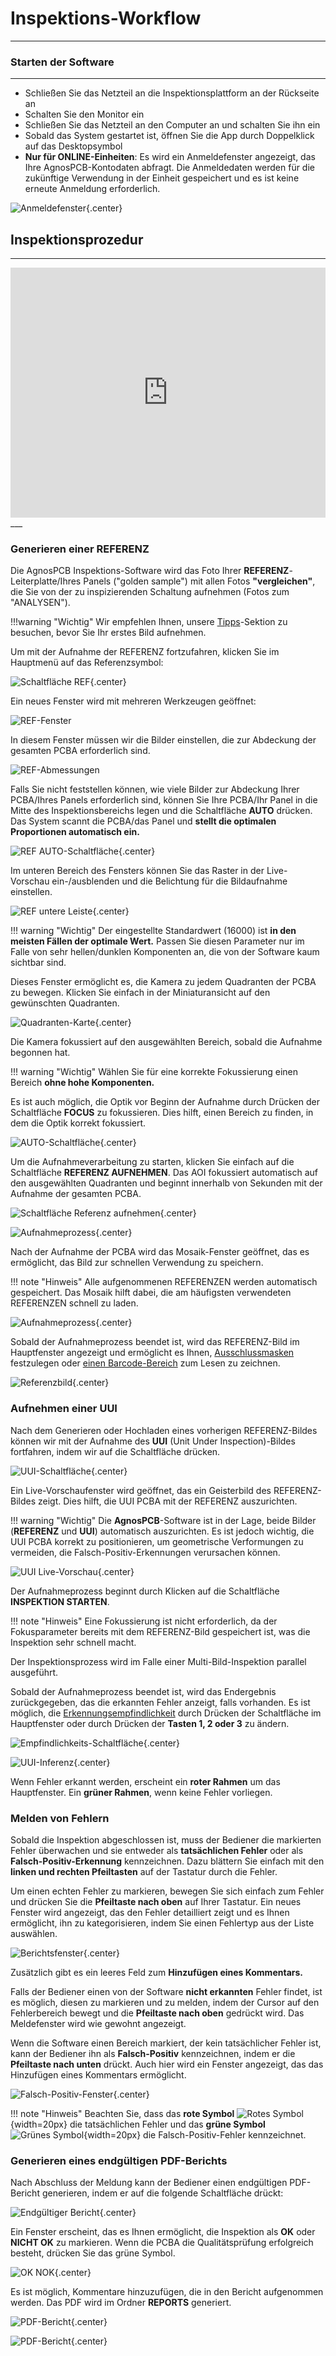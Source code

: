 # **Inspektions-Workflow**
___

### **Starten der Software**
___

- Schließen Sie das Netzteil an die Inspektionsplattform an der Rückseite an
- Schalten Sie den Monitor ein
- Schließen Sie das Netzteil an den Computer an und schalten Sie ihn ein
- Sobald das System gestartet ist, öffnen Sie die App durch Doppelklick auf das Desktopsymbol
- **Nur für ONLINE-Einheiten**: Es wird ein Anmeldefenster angezeigt, das Ihre AgnosPCB-Kontodaten abfragt. Die Anmeldedaten werden für die zukünftige Verwendung in der Einheit gespeichert und es ist keine erneute Anmeldung erforderlich.

![Anmeldefenster](../assets/v7/uui-login.png){.center}

## **Inspektionsprozedur**

___

<iframe width="100%" height="400" src="https://www.youtube.com/embed/FirteJF0U1E?si=IiWu4CkiELWYecYR" title="YouTube video player" frameborder="0" allow="accelerometer; autoplay; clipboard-write; encrypted-media; gyroscope; picture-in-picture; web-share" referrerpolicy="strict-origin-when-cross-origin" allowfullscreen></iframe>
___

### **Generieren einer REFERENZ**

Die AgnosPCB Inspektions-Software wird das Foto Ihrer **REFERENZ**-Leiterplatte/Ihres Panels ("golden sample") mit allen Fotos **"vergleichen"**, die Sie von der zu inspizierenden Schaltung aufnehmen (Fotos zum "ANALYSEN").

!!!warning "Wichtig"
    Wir empfehlen Ihnen, unsere [Tipps](../help/Tips.md)-Sektion zu besuchen, bevor Sie Ihr erstes Bild aufnehmen.

Um mit der Aufnahme der REFERENZ fortzufahren, klicken Sie im Hauptmenü auf das Referenzsymbol:

![Schaltfläche REF](../assets/v7/ui-button9.png){.center}

Ein neues Fenster wird mit mehreren Werkzeugen geöffnet:

![REF-Fenster](../assets/v7/uui-ref_livepreview.png)

In diesem Fenster müssen wir die Bilder einstellen, die zur Abdeckung der gesamten PCBA erforderlich sind.

![REF-Abmessungen](../assets/v7/uui-ref_livepreview-dimensions.png)

Falls Sie nicht feststellen können, wie viele Bilder zur Abdeckung Ihrer PCBA/Ihres Panels erforderlich sind, können Sie Ihre PCBA/Ihr Panel in die Mitte des Inspektionsbereichs legen und die Schaltfläche **AUTO** drücken. Das System scannt die PCBA/das Panel und **stellt die optimalen Proportionen automatisch ein.**

![REF AUTO-Schaltfläche](../assets/v7/uui-ref_livepreview-auto.png){.center}

Im unteren Bereich des Fensters können Sie das Raster in der Live-Vorschau ein-/ausblenden und die Belichtung für die Bildaufnahme einstellen.

![REF untere Leiste](../assets/v7/uui-ref_livepreview-exposure.png){.center}

!!! warning "Wichtig"
    Der eingestellte Standardwert (16000) ist **in den meisten Fällen der optimale Wert.** Passen Sie diesen Parameter nur im Falle von sehr hellen/dunklen Komponenten an, die von der Software kaum sichtbar sind. 



Dieses Fenster ermöglicht es, die Kamera zu jedem Quadranten der PCBA zu bewegen. Klicken Sie einfach in der Miniaturansicht auf den gewünschten Quadranten.

![Quadranten-Karte](../assets/v7/uui-ref_livepreview-map.png){.center}

Die Kamera fokussiert auf den ausgewählten Bereich, sobald die Aufnahme begonnen hat.

!!! warning "Wichtig"
    Wählen Sie für eine korrekte Fokussierung einen Bereich **ohne hohe Komponenten.**

Es ist auch möglich, die Optik vor Beginn der Aufnahme durch Drücken der Schaltfläche **FOCUS** zu fokussieren. Dies hilft, einen Bereich zu finden, in dem die Optik korrekt fokussiert.

![AUTO-Schaltfläche](../assets/v7/uui-ref_livepreview-focus.png){.center}

Um die Aufnahmeverarbeitung zu starten, klicken Sie einfach auf die Schaltfläche **REFERENZ AUFNEHMEN**. Das AOI fokussiert automatisch auf den ausgewählten Quadranten und beginnt innerhalb von Sekunden mit der Aufnahme der gesamten PCBA.

![Schaltfläche Referenz aufnehmen](../assets/v7/uui-ref_livepreview-capture.png){.center}

![Aufnahmeprozess](../assets/v7/uui-ref_stitching.png){.center}

Nach der Aufnahme der PCBA wird das Mosaik-Fenster geöffnet, das es ermöglicht, das Bild zur schnellen Verwendung zu speichern.

!!! note "Hinweis"
    Alle aufgenommenen REFERENZEN werden automatisch gespeichert. Das Mosaik hilft dabei, die am häufigsten verwendeten REFERENZEN schnell zu laden.

![Aufnahmeprozess](../assets/v7/ui-mosaic_after_ref.png){.center}

Sobald der Aufnahmeprozess beendet ist, wird das REFERENZ-Bild im Hauptfenster angezeigt und ermöglicht es Ihnen, [Ausschlussmasken](Set_exclusion_area.md) festzulegen oder [einen Barcode-Bereich](Barcode_reader.md) zum Lesen zu zeichnen.

![Referenzbild](../assets/v7/ui-reference.png){.center}

### **Aufnehmen einer UUI**

Nach dem Generieren oder Hochladen eines vorherigen REFERENZ-Bildes können wir mit der Aufnahme des **UUI** (Unit Under Inspection)-Bildes fortfahren, indem wir auf die Schaltfläche drücken.

![UUI-Schaltfläche](../assets/v7/ui-button11.png){.center}

Ein Live-Vorschaufenster wird geöffnet, das ein Geisterbild des REFERENZ-Bildes zeigt. Dies hilft, die UUI PCBA mit der REFERENZ auszurichten.

!!! warning "Wichtig"
    Die **AgnosPCB**-Software ist in der Lage, beide Bilder (**REFERENZ** und **UUI**) automatisch auszurichten. Es ist jedoch wichtig, die UUI PCBA korrekt zu positionieren, um geometrische Verformungen zu vermeiden, die Falsch-Positiv-Erkennungen verursachen können.

![UUI Live-Vorschau](../assets/v7/ui-uui_preview.png){.center}

Der Aufnahmeprozess beginnt durch Klicken auf die Schaltfläche **INSPEKTION STARTEN**.

!!! note "Hinweis"
    Eine Fokussierung ist nicht erforderlich, da der Fokusparameter bereits mit dem REFERENZ-Bild gespeichert ist, was die Inspektion sehr schnell macht.

Der Inspektionsprozess wird im Falle einer Multi-Bild-Inspektion parallel ausgeführt.

Sobald der Aufnahmeprozess beendet ist, wird das Endergebnis zurückgegeben, das die erkannten Fehler anzeigt, falls vorhanden. Es ist möglich, die [Erkennungsempfindlichkeit](Set_sensitivity.md) durch Drücken der Schaltfläche im Hauptfenster oder durch Drücken der **Tasten 1, 2 oder 3** zu ändern.

![Empfindlichkeits-Schaltfläche](../assets/v7/ui-button6.png){.center}

![UUI-Inferenz](../assets/v7/ui-uui_report.png){.center}

Wenn Fehler erkannt werden, erscheint ein **roter Rahmen** um das Hauptfenster. Ein **grüner Rahmen**, wenn keine Fehler vorliegen.

### **Melden von Fehlern**

Sobald die Inspektion abgeschlossen ist, muss der Bediener die markierten Fehler überwachen und sie entweder als **tatsächlichen Fehler** oder als **Falsch-Positiv-Erkennung** kennzeichnen.
Dazu blättern Sie einfach mit den **linken und rechten Pfeiltasten** auf der Tastatur durch die Fehler.

Um einen echten Fehler zu markieren, bewegen Sie sich einfach zum Fehler und drücken Sie die **Pfeiltaste nach oben** auf Ihrer Tastatur. Ein neues Fenster wird angezeigt, das den Fehler detailliert zeigt und es Ihnen ermöglicht, ihn zu kategorisieren, indem Sie einen Fehlertyp aus der Liste auswählen.

![Berichtsfenster](../assets/v7/ui-report.png){.center}

Zusätzlich gibt es ein leeres Feld zum **Hinzufügen eines Kommentars.**

Falls der Bediener einen von der Software **nicht erkannten** Fehler findet, ist es möglich, diesen zu markieren und zu melden, indem der Cursor auf den Fehlerbereich bewegt und die **Pfeiltaste nach oben** gedrückt wird. Das Meldefenster wird wie gewohnt angezeigt. 

Wenn die Software einen Bereich markiert, der kein tatsächlicher Fehler ist, kann der Bediener ihn als **Falsch-Positiv** kennzeichnen, indem er die **Pfeiltaste nach unten** drückt. Auch hier wird ein Fenster angezeigt, das das Hinzufügen eines Kommentars ermöglicht.

![Falsch-Positiv-Fenster](../assets/v7/ui-fp_report.png){.center}

!!! note "Hinweis"
    Beachten Sie, dass das **rote Symbol** ![Rotes Symbol](../assets/v7/ui-report_red.png){width=20px} die tatsächlichen Fehler und das **grüne Symbol** ![Grünes Symbol](../assets/v7/ui-report_green.png){width=20px} die Falsch-Positiv-Fehler kennzeichnet.

### **Generieren eines endgültigen PDF-Berichts**

Nach Abschluss der Meldung kann der Bediener einen endgültigen PDF-Bericht generieren, indem er auf die folgende Schaltfläche drückt:

![Endgültiger Bericht](../assets/v7/ui-button8.png){.center}

Ein Fenster erscheint, das es Ihnen ermöglicht, die Inspektion als **OK** oder **NICHT OK** zu markieren. Wenn die PCBA die Qualitätsprüfung erfolgreich besteht, drücken Sie das grüne Symbol.

![OK NOK](../assets/v7/ui-finish_inspection.png){.center}

Es ist möglich, Kommentare hinzuzufügen, die in den Bericht aufgenommen werden. Das PDF wird im Ordner **REPORTS** generiert.

![PDF-Bericht](../assets/v7/pdf-report1.png){.center}

![PDF-Bericht](../assets/v7/pdf-report2.png){.center}
